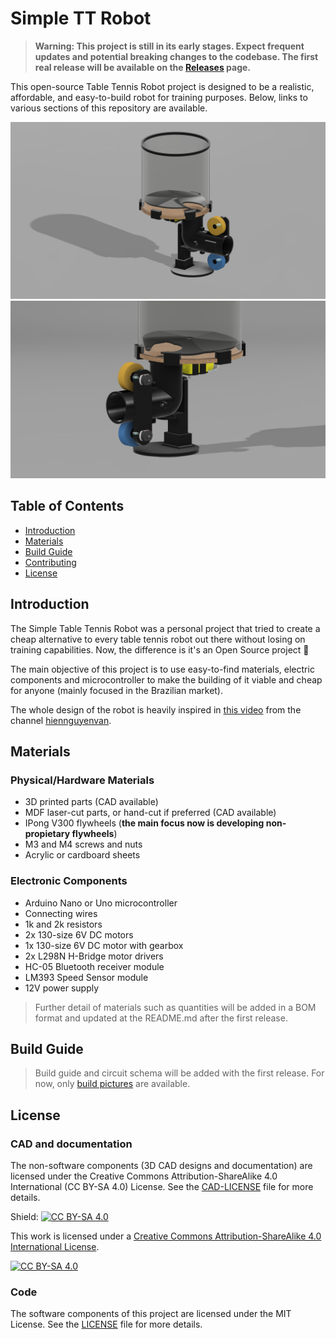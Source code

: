 # Simple TT Robot

> **Warning: This project is still in its early stages. Expect frequent updates and potential breaking changes to the codebase. The first real release will be available on the [Releases](https://github.com/pserey/SimpleTTRobot/releases) page.**

This open-source Table Tennis Robot project is designed to be a realistic, affordable, and easy-to-build robot for training purposes. Below, links to various sections of this repository are available.

![robot](assets/robot-main.png)
![robot](assets/close-up.png)

## Table of Contents

- [Introduction](#introduction)
- [Materials](#materials)
- [Build Guide](#build-guide)
- [Contributing](#contributing)
- [License](#license)


## Introduction

The Simple Table Tennis Robot was a personal project that tried to create a cheap alternative to every table tennis robot out there without losing on training capabilities. Now, the difference is it's an Open Source project 🏓

The main objective of this project is to use easy-to-find materials, electric components and microcontroller to make the building of it viable and cheap for anyone (mainly focused in the Brazilian market).

The whole design of the robot is heavily inspired in [this video](https://www.youtube.com/watch?v=-pSiuAdUKP4) from the channel [hiennguyenvan](https://www.youtube.com/@hiennguyenvan9777).

## Materials

### Physical/Hardware Materials
- 3D printed parts (CAD available)
- MDF laser-cut parts, or hand-cut if preferred (CAD available)
- IPong V300 flywheels (**the main focus now is developing non-propietary flywheels**)
- M3 and M4 screws and nuts
- Acrylic or cardboard sheets

### Electronic Components
- Arduino Nano or Uno microcontroller
- Connecting wires
- 1k and 2k resistors
- 2x 130-size 6V DC motors
- 1x 130-size 6V DC motor with gearbox
- 2x L298N H-Bridge motor drivers
- HC-05 Bluetooth receiver module
- LM393 Speed Sensor module
- 12V power supply

> Further detail of materials such as quantities will be added in a BOM format and updated at the README.md after the first release.

## Build Guide

> Build guide and circuit schema will be added with the first release. For now, only [build pictures](assets/build) are available.

## License

### CAD and documentation

The non-software components (3D CAD designs and documentation) are licensed under the Creative Commons Attribution-ShareAlike 4.0 International (CC BY-SA 4.0) License. See the [CAD-LICENSE](CAD-LICENSE.md) file for more details.

Shield: [![CC BY-SA 4.0][cc-by-sa-shield]][cc-by-sa]

This work is licensed under a
[Creative Commons Attribution-ShareAlike 4.0 International License][cc-by-sa].

[![CC BY-SA 4.0][cc-by-sa-image]][cc-by-sa]

[cc-by-sa]: http://creativecommons.org/licenses/by-sa/4.0/
[cc-by-sa-image]: https://licensebuttons.net/l/by-sa/4.0/88x31.png
[cc-by-sa-shield]: https://img.shields.io/badge/License-CC%20BY--SA%204.0-lightgrey.svg

### Code

The software components of this project are licensed under the MIT License. See the [LICENSE](LICENSE.md) file for more details.
